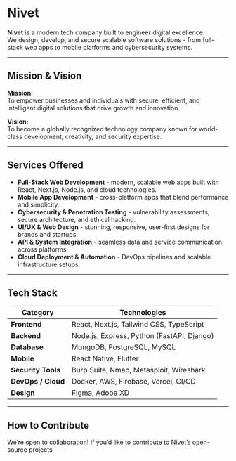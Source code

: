 # Nivet

**Nivet** is a modern tech company built to engineer digital excellence.  
We design, develop, and secure scalable software solutions - from full-stack web apps to mobile platforms and cybersecurity systems.

---

## Mission & Vision

**Mission:**  
To empower businesses and individuals with secure, efficient, and intelligent digital solutions that drive growth and innovation.

**Vision:**  
To become a globally recognized technology company known for world-class development, creativity, and security expertise.

---

## Services Offered

- **Full-Stack Web Development** - modern, scalable web apps built with React, Next.js, Node.js, and cloud technologies.  
- **Mobile App Development** - cross-platform apps that blend performance and simplicity.  
- **Cybersecurity & Penetration Testing** - vulnerability assessments, secure architecture, and ethical hacking.  
- **UI/UX & Web Design** - stunning, responsive, user-first designs for brands and startups.  
- **API & System Integration** - seamless data and service communication across platforms.  
- **Cloud Deployment & Automation** - DevOps pipelines and scalable infrastructure setups.

---

## Tech Stack

| Category | Technologies |
|-----------|---------------|
| **Frontend** | React, Next.js, Tailwind CSS, TypeScript |
| **Backend** | Node.js, Express, Python (FastAPI, Django) |
| **Database** | MongoDB, PostgreSQL, MySQL |
| **Mobile** | React Native, Flutter |
| **Security Tools** | Burp Suite, Nmap, Metasploit, Wireshark |
| **DevOps / Cloud** | Docker, AWS, Firebase, Vercel, CI/CD |
| **Design** | Figma, Adobe XD |

---

## How to Contribute

We’re open to collaboration! If you’d like to contribute to Nivet’s open-source projects
